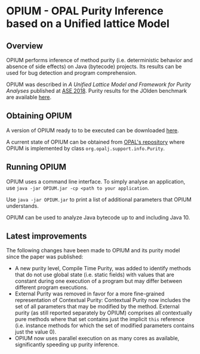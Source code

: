 # OPIUM - OPAL Purity Inference based on a Unified lattice Model

## Overview
OPIUM performs inference of method purity (i.e. deterministic behavior and absence of side effects)
on Java (bytecode) projects.
Its results can be used for bug detection and program comprehension.

OPIUM was described in _A Unified Lattice Model and Framework for Purity Analyses_ published at
[ASE 2018](http://www.ase2018.com).
Purity results for the JOlden benchmark are available
[here](https://bitbucket.org/delors/opal/downloads/JOlden-Purity-Results.zip).

## Obtaining OPIUM
A version of OPIUM ready to to be executed can be downloaded 
[here](https://bitbucket.org/delors/opal/downloads/OPIUM.jar).

A current state of OPIUM can be obtained from 
[OPAL's repository](https://bitbucket.org/delors/opal) where OPIUM is implemented by class
`org.opalj.support.info.Purity`.

## Running OPIUM
OPIUM uses a command line interface. To simply analyse an application, use
`java -jar OPIUM.jar -cp <path to your application`.

Use
`java -jar OPIUM.jar`
to print a list of additional parameters that OPIUM understands.

OPIUM can be used to analyze Java bytecode up to and including Java 10.

## Latest improvements
The following changes have been made to OPIUM and its purity model since the paper was published:
 - A new purity level, Compile Time Purity, was added to identify methods that do not use global
 state (i.e. static fields) with values that are constant during one execution of a program but may
 differ between different program executions.
 - External Purity was removed in favor for a more fine-grained representation of Contextual Purity:
 Contextual Purity now includes the set of all parameters that may be modified by the method.
 External purity (as still reported separately by OPIUM) comprises all contextually pure methods
 where that set contains just the implicit `this` reference (i.e. instance methods for which the
 set of modified parameters contains just the value 0).
 - OPIUM now uses parallel execution on as many cores as available, significantly speeding up 
 purity inference.